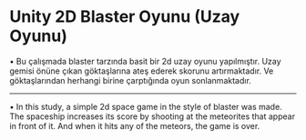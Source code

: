 # Unity 2D Blaster Oyunu (Uzay Oyunu)
• Bu çalışmada blaster tarzında basit bir 2d uzay oyunu yapılmıştır. Uzay gemisi önüne çıkan göktaşlarına ateş ederek skorunu artırmaktadır. Ve göktaşlarından herhangi birine çarptığında oyun sonlanmaktadır.

---------

• In this study, a simple 2d space game in the style of blaster was made. The spaceship increases its score by shooting at the meteorites that appear in front of it. And when it hits any of the meteors, the game is over.
